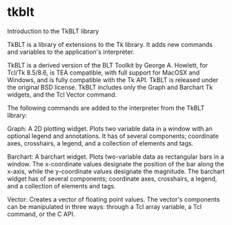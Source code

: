 # tkblt
Introduction to the TkBLT library

TkBLT is a library of extensions to the Tk library. It adds new
commands and variables to the application's interpreter.

TkBLT is a derived version of the BLT Toolkit by George A. Howlett,
for Tcl/Tk 8.5/8.6, is TEA compatible, with full support for MacOSX and
Windows, and is fully compatible with the Tk API. TkBLT is released
under the original BSD license. TkBLT includes only the Graph and
Barchart Tk widgets, and the Tcl Vector command.

The following commands are added to the interpreter from the TkBLT library:

Graph: A 2D plotting widget. Plots two variable data in a window with an optional 
legend and annotations. It has of several components; coordinate axes, 
crosshairs, a legend, and a collection of elements and tags.

Barchart: A barchart widget. Plots two-variable data as rectangular bars in a 
window. The x-coordinate values designate the position of the bar along 
the x-axis, while the y-coordinate values designate the magnitude.
The barchart widget has of several components; coordinate axes, 
crosshairs, a legend, and a collection of elements and tags.

Vector: Creates a vector of floating point values. The vector's components
can be manipulated in three ways: through a Tcl array variable, a Tcl
command, or the C API.
